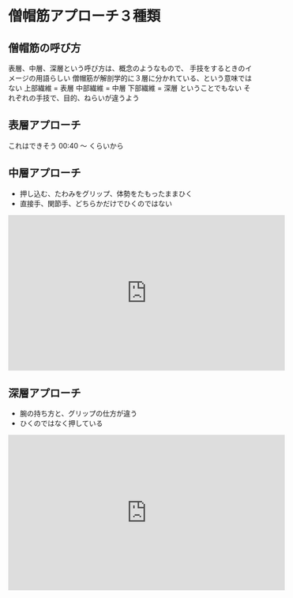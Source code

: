 
# 僧帽筋アプローチ３種類

## 僧帽筋の呼び方
表層、中層、深層という呼び方は、概念のようなもので、
手技をするときのイメージの用語らしい
僧帽筋が解剖学的に３層に分かれている、という意味ではない
上部繊維 = 表層
中部繊維 = 中層
下部繊維 = 深層
ということでもない
それぞれの手技で、目的、ねらいが違うよう


## 表層アプローチ

これはできそう 00:40 〜 くらいから


## 中層アプローチ

- 押し込む、たわみをグリップ、体勢をたもったままひく
- 直接手、関節手、どちらかだけでひくのではない

<iframe width="560" height="315" src="https://www.youtube.com/embed/fz31qzlNVWA?rel=0" frameborder="0" allow="autoplay; encrypted-media" allowfullscreen></iframe>


## 深層アプローチ

- 腕の持ち方と、グリップの仕方が違う
- ひくのではなく押している

<iframe width="560" height="315" src="https://www.youtube.com/embed/OeOt4T0cNWI?rel=0" frameborder="0" allow="autoplay; encrypted-media" allowfullscreen></iframe>
